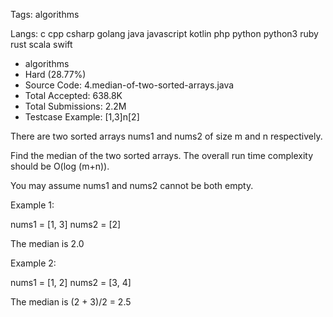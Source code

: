Tags:   algorithms

Langs:  c   cpp   csharp   golang   java   javascript   kotlin   php   python   python3   ruby   rust   scala   swift

* algorithms
* Hard (28.77%)
* Source Code:       4.median-of-two-sorted-arrays.java
* Total Accepted:    638.8K
* Total Submissions: 2.2M
* Testcase Example:  [1,3]n[2]

There are two sorted arrays nums1 and nums2 of size m and n respectively.

Find the median of the two sorted arrays. The overall run time complexity should be O(log (m+n)).

You may assume nums1 and nums2 cannot be both empty.

Example 1:


nums1 = [1, 3]
nums2 = [2]

The median is 2.0


Example 2:


nums1 = [1, 2]
nums2 = [3, 4]

The median is (2 + 3)/2 = 2.5
